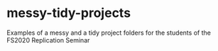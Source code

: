 # messy-tidy-projects
Examples of a messy and a tidy project folders for the students of the FS2020 Replication Seminar
